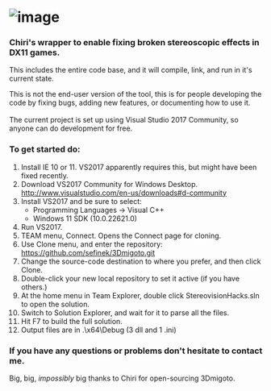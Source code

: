 ![image](https://cloud.githubusercontent.com/assets/6544511/22624161/934dba64-eb27-11e6-8f78-46c902e96e1b.png)
========

### Chiri's wrapper to enable fixing broken stereoscopic effects in DX11 games.

This includes the entire code base, and it will compile, link, and run in it's current state.

This is not the end-user version of the tool, this is for people developing the code by fixing
bugs, adding new features, or documenting how to use it.
<br>
<br>
The current project is set up using Visual Studio 2017 Community, so anyone can do development for free.

### To get started do:

1. Install IE 10 or 11. VS2017 apparently requires this, but might have been fixed recently.
2. Download VS2017 Community for Windows Desktop.
   http://www.visualstudio.com/en-us/downloads#d-community
3. Install VS2017 and be sure to select:
    - Programming Languages -> Visual C++
    - Windows 11 SDK (10.0.22621.0)
4. Run VS2017.
5. TEAM menu, Connect. Opens the Connect page for cloning.
6. Use Clone menu, and enter the repository:
   https://github.com/sefinek/3Dmigoto.git
7. Change the source-code destination to where you prefer, and then click Clone.
8. Double-click your new local repository to set it active (if you have others.)
9. At the home menu in Team Explorer, double click StereovisionHacks.sln to open the solution.
10. Switch to Solution Explorer, and wait for it to parse all the files.
11. Hit F7 to build the full solution.
12. Output files are in .\x64\Debug (3 dll and 1 .ini)

### If you have any questions or problems don't hesitate to contact me.

Big, big, _impossibly_ big thanks to Chiri for open-sourcing 3Dmigoto.
